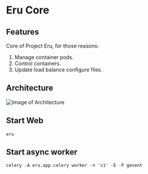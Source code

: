Eru Core
=========

## Features

Core of Project Eru, for those reasons:

1. Manage container pods.
2. Control containers.
3. Update load balance configure files.

## Architecture

![Image of Architecture](http://ww3.sinaimg.cn/large/74cb2da7gw1epp7df19a8j21kw16o10v.jpg)

## Start Web

    eru

## Start async worker

    celery -A eru.app.celery worker -n 'c1' -E -P gevent

